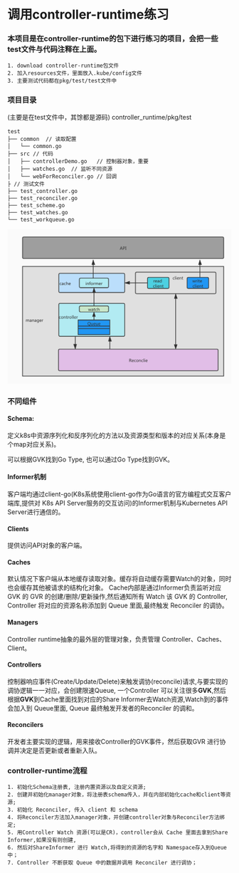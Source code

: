 # 调用controller-runtime练习
### 本项目是在controller-runtime的包下进行练习的项目，会把一些test文件与代码注释在上面。

```
1. download controller-runtime包文件
2. 加入resources文件，里面放入.kube/config文件
3. 主要测试代码都在pkg/test/test文件中
```

### 项目目录
(主要是在test文件中，其馀都是源码)
 controller_runtime/pkg/test
```
test
├── common  // 读取配置
│   └── common.go
├── src // 代码
│   ├── controllerDemo.go   // 控制器对象，重要
│   ├── watches.go  // 监听不同资源 
│   └── webForReconciler.go // 回调
├ // 测试文件
├── test_controller.go  
├── test_reconciler.go
├── test_scheme.go
├── test_watches.go
└── test_workqueue.go

```
![](https://github.com/googs1025/k8s-controller-runtime-practice/blob/main/image/controller_runtime.jpeg?ram=true)

### 不同组件

#### Schema: 
定义k8s中资源序列化和反序列化的方法以及资源类型和版本的对应关系(本身是个map对应关系)。

可以根据GVK找到Go Type, 也可以通过Go Type找到GVK。

#### Informer机制
客户端均通过client-go(K8s系统使用client-go作为Go语言的官方编程式交互客户端库,提供对 K8s API Server服务的交互访问)的Informer机制与Kubernetes API Server进行通信的。

#### Clients 
提供访问API对象的客户端。

#### Caches 
默认情况下客户端从本地缓存读取对象。缓存将自动缓存需要Watch的对象，同时也会缓存其他被请求的结构化对象。
Cache内部是通过Informer负责监听对应 GVK 的 GVR 的创建/删除/更新操作,然后通知所有 Watch 该 GVK 的 Controller, Controller 将对应的资源名称添加到 Queue 里面,最终触发 Reconciler 的调协。

#### Managers
Controller runtime抽象的最外层的管理对象，负责管理 Controller、Caches、Client。

#### Controllers
控制器响应事件(Create/Update/Delete)来触发调协(reconcile)请求,与要实现的调协逻辑一一对应，会创建限速Queue, 一个Controller 可以关注很多**GVK**,然后根据**GVK**到Cache里面找到对应的Share Informer去Watch资源,Watch到的事件会加入到 Queue里面, Queue 最终触发开发者的Reconciler 的调和。

#### Reconcilers
开发者主要实现的逻辑，用来接收Controller的GVK事件，然后获取GVR 进行协调并决定是否更新或者重新入队。

### controller-runtime流程
```bigquery
1. 初始化Schema注册表, 注册内置资源以及自定义资源;
2. 创建并初始化manager对象，将注册表schema传入，并在内部初始化cache和client等资源;
3. 初始化 Reconciler, 传入 client 和 schema
4. 将Reconciler方法加入manager对象，并创建controller对象与Reconciler方法绑定;
5. 用Controller Watch 资源(可以是CR)，controller会从 Cache 里面去拿到Share Informer,如果没有则创建,
6. 然后对ShareInformer 进行 Watch,将得到的资源的名字和 Namespace存入到Queue中；
7. Controller 不断获取 Queue 中的数据并调用 Reconciler 进行调协；
```

